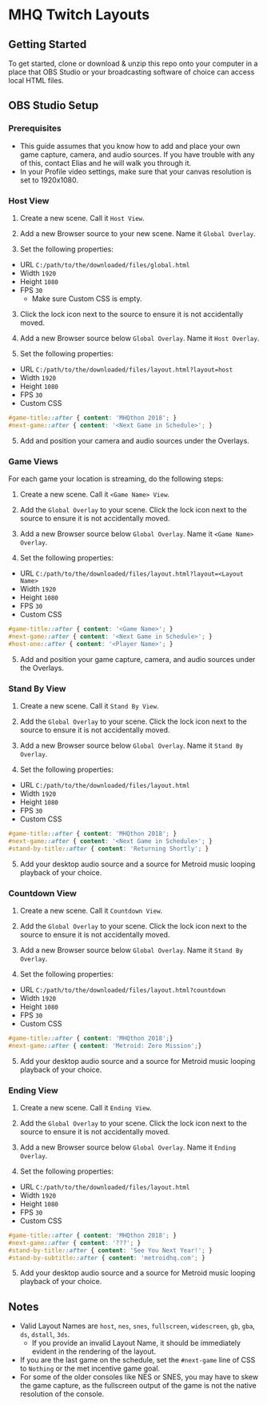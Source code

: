 # MHQ Twitch Layouts

## Getting Started
To get started, clone or download & unzip this repo onto your computer in a place that OBS Studio or your broadcasting software of choice can access local HTML files.

## OBS Studio Setup
### Prerequisites
* This guide assumes that you know how to add and place your own game capture, camera, and audio sources. If you have trouble with any of this, contact Elias and he will walk you through it.
* In your Profile video settings, make sure that your canvas resolution is set to 1920x1080.

### Host View
1) Create a new scene. Call it `Host View`.

2) Add a new Browser source to your new scene. Name it `Global Overlay`.

3) Set the following properties:
* URL `C:/path/to/the/downloaded/files/global.html`
* Width `1920`
* Height `1080`
* FPS `30`
  * Make sure Custom CSS is empty.

3) Click the lock icon next to the source to ensure it is not accidentally moved.

4) Add a new Browser source below `Global Overlay`. Name it `Host Overlay`.

3) Set the following properties:
* URL `C:/path/to/the/downloaded/files/layout.html?layout=host`
* Width `1920`
* Height `1080`
* FPS `30`
* Custom CSS
```css
#game-title::after { content: 'MHQthon 2018'; }
#next-game::after { content: '<Next Game in Schedule>'; }
  ```

5) Add and position your camera and audio sources under the Overlays.

### Game Views
For each game your location is streaming, do the following steps:
1) Create a new scene. Call it `<Game Name> View`.

2) Add the `Global Overlay` to your scene. Click the lock icon next to the source to ensure it is not accidentally moved.

3) Add a new Browser source below `Global Overlay`. Name it `<Game Name> Overlay`.

4) Set the following properties:
* URL `C:/path/to/the/downloaded/files/layout.html?layout=<Layout Name>`
* Width `1920`
* Height `1080`
* FPS `30`
* Custom CSS
```css
#game-title::after { content: '<Game Name>'; }
#next-game::after { content: '<Next Game in Schedule>'; }
#host-one::after { content: '<Player Name>'; }
  ```

5) Add and position your game capture, camera, and audio sources under the Overlays.

### Stand By View
1) Create a new scene. Call it `Stand By View`.

2) Add the `Global Overlay` to your scene. Click the lock icon next to the source to ensure it is not accidentally moved.

3) Add a new Browser source below `Global Overlay`. Name it `Stand By Overlay`.

4) Set the following properties:
* URL `C:/path/to/the/downloaded/files/layout.html`
* Width `1920`
* Height `1080`
* FPS `30`
* Custom CSS
```css
#game-title::after { content: 'MHQthon 2018'; }
#next-game::after { content: '<Next Game in Schedule>'; }
#stand-by-title::after { content: 'Returning Shortly'; }
  ```

5) Add your desktop audio source and a source for Metroid music looping playback of your choice.

### Countdown View
1) Create a new scene. Call it `Countdown View`.

2) Add the `Global Overlay` to your scene. Click the lock icon next to the source to ensure it is not accidentally moved.

3) Add a new Browser source below `Global Overlay`. Name it `Stand By Overlay`.

4) Set the following properties:
* URL `C:/path/to/the/downloaded/files/layout.html?countdown`
* Width `1920`
* Height `1080`
* FPS `30`
* Custom CSS
```css
#game-title::after { content: 'MHQthon 2018';}
#next-game::after { content: 'Metroid: Zero Mission';}
  ```

5) Add your desktop audio source and a source for Metroid music looping playback of your choice.

### Ending View
1) Create a new scene. Call it `Ending View`.

2) Add the `Global Overlay` to your scene. Click the lock icon next to the source to ensure it is not accidentally moved.

3) Add a new Browser source below `Global Overlay`. Name it `Ending Overlay`.

4) Set the following properties:
* URL `C:/path/to/the/downloaded/files/layout.html`
* Width `1920`
* Height `1080`
* FPS `30`
* Custom CSS
```css
#game-title::after { content: 'MHQthon 2018'; }
#next-game::after { content: '???'; }
#stand-by-title::after { content: 'See You Next Year!'; }
#stand-by-subtitle::after { content: 'metroidhq.com'; }
  ```

5) Add your desktop audio source and a source for Metroid music looping playback of your choice.

## Notes

* Valid Layout Names are `host`, `nes`, `snes`, `fullscreen`, `widescreen`, `gb`, `gba`, `ds`, `dstall`, `3ds`.
  * If you provide an invalid Layout Name, it should be immediately evident in the rendering of the layout.
* If you are the last game on the schedule, set the `#next-game` line of CSS to `Nothing` or the met incentive game goal.
* For some of the older consoles like NES or SNES, you may have to skew the game capture, as the fullscreen output of the game is not the native resolution of the console.
